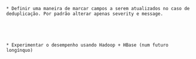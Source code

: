 	* Definir uma maneira de marcar campos a serem atualizados no caso de deduplicação. Por padrão alterar apenas severity e message.





	* Experimentar o desempenho usando Hadoop + HBase (num futuro longínquo)